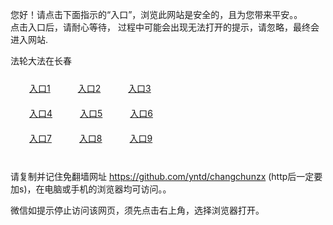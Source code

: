 您好！请点击下面指示的“入口”，浏览此网站是安全的，且为您带来平安。。 <br/>
点击入口后，请耐心等待， 过程中可能会出现无法打开的提示，请忽略，最终会进入网站. </br>

法轮大法在长春<br/>
<div style="padding:10px"><a style="margin:20px" target="_blank" href="https://d23a9l7qwb97eq.cloudfront.net/2Qpsp?qqlclspv" id="ccLink1" rel="nofollow">入口1</a> <a target="_blank" style="margin:20px" href="https://d2lxrxsqmnr0xw.cloudfront.net/2Qpsp?tiwfu" id="ccLink2" rel="nofollow">入口2</a> <a style="margin:20px" target="_blank" href="https://d1vudd5tyu7dmi.cloudfront.net/2Qpsp?kxdqa" id="ccLink3" rel="nofollow">入口3</a></div>

<div style="padding:10px" ><a style="margin:20px" target="_blank" href="https://d23a9l7qwb97eq.cloudfront.net/2Qpsp?qqlclspv" id="ccLink4" rel="nofollow">入口4</a> <a style="margin:20px" href="https://d2lxrxsqmnr0xw.cloudfront.net/2Qpsp?tiwfu" target="_blank" id="ccLink5" rel="nofollow">入口5</a> <a style="margin:20px" href="https://d1vudd5tyu7dmi.cloudfront.net/2Qpsp?kxdqa" target="_blank" id="ccLink6" rel="nofollow">入口6</a></div>

<div style="padding:10px"><a style="margin:20px" target="_blank" href="https://d23a9l7qwb97eq.cloudfront.net/2Qpsp?qqlclspv" id="ccLink7" rel="nofollow">入口7</a> <a style="margin:20px" href="https://d2lxrxsqmnr0xw.cloudfront.net/2Qpsp?tiwfu" target="_blank" id="ccLink8" rel="nofollow">入口8</a> <a style="margin:20px" target="_blank" href="https://d1vudd5tyu7dmi.cloudfront.net/2Qpsp?kxdqa" id="ccLink9" rel="nofollow">入口9</a></div>

<br/>



请复制并记住免翻墙网址 https://github.com/yntd/changchunzx (http后一定要加s)，在电脑或手机的浏览器均可访问。。<br/>

微信如提示停止访问该网页，须先点击右上角，选择浏览器打开。
